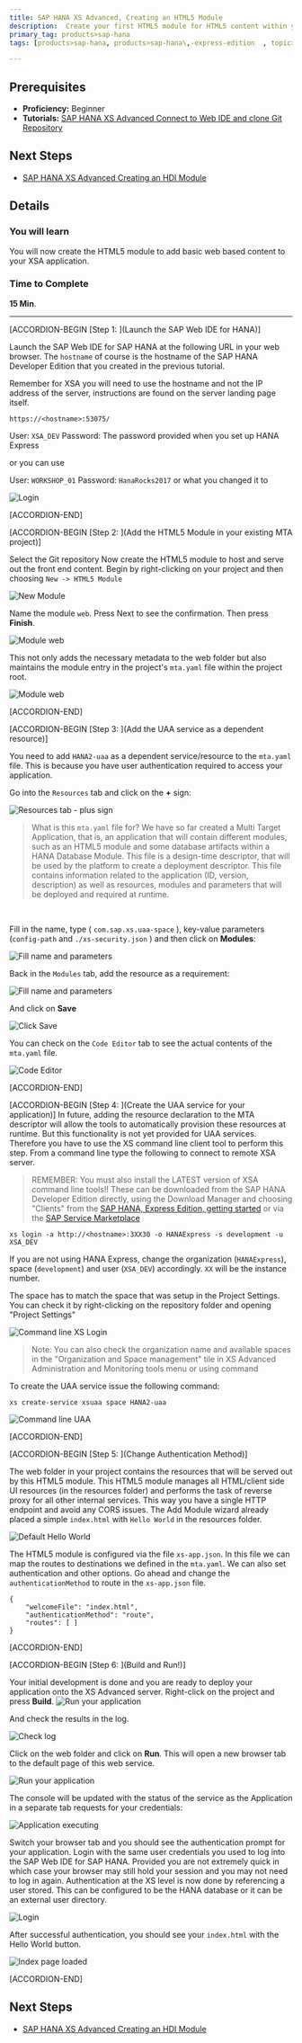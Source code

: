 ```yaml
---
title: SAP HANA XS Advanced, Creating an HTML5 Module
description:  Create your first HTML5 module for HTML5 content within your XSA application
primary_tag: products>sap-hana
tags: [products>sap-hana, products>sap-hana\,-express-edition  , topic>big-data, tutorial>beginner ]

---
```


## Prerequisites  
 - **Proficiency:** Beginner
 - **Tutorials:** [SAP HANA XS Advanced Connect to Web IDE and clone Git Repository](https://www.sap.com/developer/tutorials/xsa-connecting-webide.html)

## Next Steps
 - [SAP HANA XS Advanced Creating an HDI Module](https://www.sap.com/developer/tutorials/xsa-hdi-module.html)


## Details
### You will learn  
You will now create the HTML5 module to add basic web based content to your XSA application.


### Time to Complete
**15 Min**.

---


[ACCORDION-BEGIN [Step 1: ](Launch the SAP Web IDE for HANA)]

Launch the SAP Web IDE for SAP HANA at the following URL in your web browser. The `hostname` of course is the hostname of the SAP HANA Developer Edition that you created in the previous tutorial.

Remember for XSA you will need to use the hostname and not the IP address of the server, instructions are found on the server landing page itself.

`https://<hostname>:53075/`

User: `XSA_DEV`
Password: The password provided when you set up HANA Express

or you can use

User: `WORKSHOP_01`
Password: `HanaRocks2017` or what you changed it to

![Login](1.png)

[ACCORDION-END]


[ACCORDION-BEGIN [Step 2: ](Add the HTML5 Module in your existing MTA project)]

Select the Git repository  Now create the HTML5 module to host and serve out the front end content. Begin by right-clicking on your project and then choosing `New -> HTML5 Module`

![New Module](2.png)

Name the module `web`. Press Next to see the confirmation. Then press **Finish**.

![Module web](3.png)

This not only adds the necessary metadata to the web folder but also maintains the module entry in the project's `mta.yaml` file within the project root.

![Module web](4.png)

[ACCORDION-END]

[ACCORDION-BEGIN [Step 3: ](Add the UAA service as a dependent resource)]

You need to add `HANA2-uaa` as a dependent service/resource to the `mta.yaml` file. This is because you have user authentication required to access your application.

Go into the `Resources` tab and click on the **+** sign:

![Resources tab - plus sign](4_1.png)
>What is this `mta.yaml` file for? We have so far created a Multi Target Application, that is, an application that will contain different modules, such as an HTML5 module and some database artifacts within a HANA Database Module. This file is a design-time descriptor, that will be used by the platform to create a deployment descriptor. This file contains information related to the application (ID, version, description) as well as resources, modules and parameters that will be deployed and required at runtime.


</br>

Fill in the name,  type ( `com.sap.xs.uaa-space` ), key-value parameters (`config-path` and `./xs-security.json` ) and then click on **Modules**:

![Fill name and parameters](4_2.png)

Back in the `Modules` tab, add the resource as a requirement:

![Fill name and parameters](4_3.png)

And click on **Save**

![Click Save](4_4.png)

You can check on the `Code Editor` tab to see the actual contents of the  `mta.yaml` file.

![Code Editor](4_5.png)


[ACCORDION-END]

[ACCORDION-BEGIN [Step 4: ](Create the UAA service for your application)]
In future, adding the resource declaration to the MTA descriptor will allow the tools to automatically provision these resources at runtime. But this functionality is not yet provided for UAA services.  Therefore you have to use the XS command line client tool to perform this step. From a command line type the following to connect to remote XSA server.

>REMEMBER: You must also install the LATEST version of XSA command line tools!! These can be downloaded from the SAP HANA Developer Edition directly, using the Download Manager and choosing "Clients" from the [SAP HANA, Express Edition, getting started](https://www.sap.com/developer/topics/sap-hana-express.html) or via the [SAP Service Marketplace](https://websmp208.sap-ag.de/~SAPIDP/002006825000000234912001E)

```
xs login -a http://<hostname>:3XX30 -o HANAExpress -s development -u XSA_DEV
```

If you are not using HANA Express, change the organization (`HANAExpress`), space (`development`) and user (`XSA_DEV`) accordingly. `XX` will be the instance number.

The space has to match the space that was setup in the Project Settings. You can check it by right-clicking on the repository folder and opening "Project Settings"


![Command line XS Login](5.png)

>Note: You can also check the organization name and available spaces in the "Organization and Space management" tile in XS Advanced Administration and Monitoring tools menu or using command

To create the UAA service issue the following command:

```
xs create-service xsuaa space HANA2-uaa

```

![Command line UAA](6.png)

[ACCORDION-END]

[ACCORDION-BEGIN [Step 5: ](Change Authentication Method)]

The web folder in your project contains the resources that will be served out by this HTML5 module. This HTML5 module manages all HTML/client side UI resources (in the resources folder) and performs the task of reverse proxy for all other internal services. This way you have a single HTTP endpoint and avoid any CORS issues. The Add Module wizard already placed a simple `index.html` with `Hello World` in the resources folder.

![Default Hello World](7.png)

The HTML5 module is configured via the file `xs-app.json`. In this file we can map the routes to destinations we defined in the `mta.yaml`. We can also set authentication and other options. Go ahead and change the `authenticationMethod` to route in the `xs-app.json` file.

```
{
	"welcomeFile": "index.html",
	"authenticationMethod": "route",
	"routes": [ ]
}
```
[ACCORDION-END]

[ACCORDION-BEGIN [Step 6: ](Build and Run!)]

Your initial development is done and you are ready to deploy your application onto the XS Advanced server. Right-click on the project and press **Build**.
![Run your application](8_1.png)

And check the results in the log.

![Check log](8_2.png)

Click on the web folder and click on **Run**. This  will open a new browser tab to the default page of this web service.

![Run your application](8.png)

The console will be updated with the status of the service as the Application in a separate tab requests for your credentials:

![Application executing](9.png)

Switch your browser tab and you should see the authentication prompt for your application. Login with the same user credentials you used to log into the SAP Web IDE for SAP HANA. Provided you are not extremely quick in which case your browser may still hold your session and you may not need to log in again. Authentication at the XS level is now done by referencing a user stored. This can be configured to be the HANA database or it can be an external user directory.

![Login](https://raw.githubusercontent.com/SAPDocuments/Tutorials/master/tutorials/xsa-html5-module/1.png)

After successful authentication, you should see your `index.html` with the Hello World button.

![Index page loaded](https://raw.githubusercontent.com/SAPDocuments/Tutorials/master/tutorials/xsa-html5-module/10.png)

[ACCORDION-END]

## Next Steps
 - [SAP HANA XS Advanced Creating an HDI Module](https://www.sap.com/developer/tutorials/xsa-hdi-module.html)
